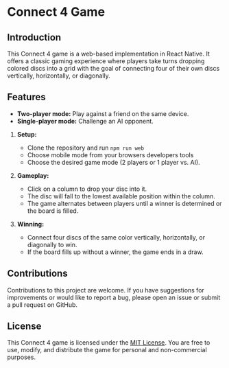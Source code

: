 # Connect 4 Game

## Introduction

This Connect 4 game is a web-based implementation in React Native. It offers a classic gaming experience where players take turns dropping colored discs into a grid with the goal of connecting four of their own discs vertically, horizontally, or diagonally.

## Features

- **Two-player mode:** Play against a friend on the same device.
- **Single-player mode:** Challenge an AI opponent.

1. **Setup:**
   - Clone the repository and run `npm run web`
   - Choose mobile mode from your browsers developers tools
   - Choose the desired game mode (2 players or 1 player vs. AI).

2. **Gameplay:**
   - Click on a column to drop your disc into it.
   - The disc will fall to the lowest available position within the column.
   - The game alternates between players until a winner is determined or the board is filled.

3. **Winning:**
   - Connect four discs of the same color vertically, horizontally, or diagonally to win.
   - If the board fills up without a winner, the game ends in a draw.
  
## Contributions

Contributions to this project are welcome. If you have suggestions for improvements or would like to report a bug, please open an issue or submit a pull request on GitHub.

## License

This Connect 4 game is licensed under the [MIT License](LICENSE). You are free to use, modify, and distribute the game for personal and non-commercial purposes.

